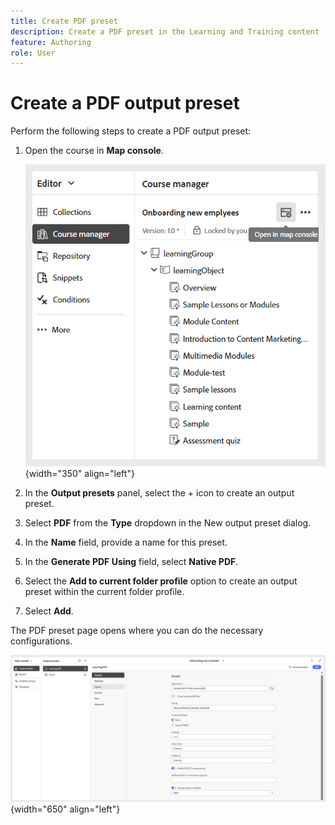 ```yaml
---
title: Create PDF preset
description: Create a PDF preset in the Learning and Training content 
feature: Authoring 
role: User
---
```

# Create a PDF output preset

Perform the following steps to create a PDF output preset: 

1. Open the course in **Map console**.

    ![](assets/open-in-map-console.png){width="350" align="left"}
    
1. In the **Output presets** panel, select the + icon to create an output preset.    
1. Select **PDF** from the **Type** dropdown in the New output preset dialog.
1. In the **Name** field, provide a name for this preset.
1. In the **Generate PDF Using** field, select **Native PDF**.
1. Select the **Add to current folder profile** option to create an output preset within the current folder profile.   
1. Select **Add**.
   
The PDF preset page opens where you can do the necessary configurations. 

   ![](assets/learning-pdf-preset.png){width="650" align="left"} 

    
